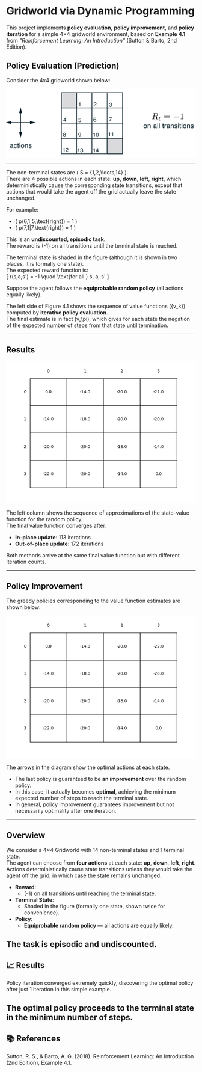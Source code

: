 # Gridworld via Dynamic Programming

This project implements **policy evaluation**, **policy improvement**, and **policy iteration** for a simple 4×4 gridworld environment, based on **Example 4.1** from *"Reinforcement Learning: An Introduction"* (Sutton & Barto, 2nd Edition).

## Policy Evaluation (Prediction)

Consider the 4x4 gridworld shown below:

![Gridworld](book_images/Example_4_1.png)

---

The non-terminal states are \( S = \{1,2,\ldots,14\} \).  
There are 4 possible actions in each state: **up**, **down**, **left**, **right**, which deterministically cause the corresponding state transitions, except that actions that would take the agent off the grid actually leave the state unchanged.

For example:
- \( p(6,1|5,\text{right}) = 1 \)
- \( p(7,1|7,\text{right}) = 1 \)

This is an **undiscounted, episodic task**.  
The reward is \(-1\) on all transitions until the terminal state is reached.

The terminal state is shaded in the figure (although it is shown in two places, it is formally one state).  
The expected reward function is:  
\[
r(s,a,s') = -1 \quad \text{for all } s, a, s'
\]

Suppose the agent follows the **equiprobable random policy** (all actions equally likely).

The left side of Figure 4.1 shows the sequence of value functions \(\{v_k\}\) computed by **iterative policy evaluation**.  
The final estimate is in fact \(v_\pi\), which gives for each state the negation of the expected number of steps from that state until termination.

---

## Results

![Policy Evaluation](generated_images/figure_4_1_in_place.png)

The left column shows the sequence of approximations of the state-value function for the random policy.  
The final value function converges after:
- **In-place update**: 113 iterations
- **Out-of-place update**: 172 iterations

Both methods arrive at the same final value function but with different iteration counts.

---

## Policy Improvement

The greedy policies corresponding to the value function estimates are shown below:

![Policy Improvement](generated_images/figure_4_1_out_place.png)

The arrows in the diagram show the optimal actions at each state.

- The last policy is guaranteed to be **an improvement** over the random policy.
- In this case, it actually becomes **optimal**, achieving the minimum expected number of steps to reach the terminal state.
- In general, policy improvement guarantees improvement but not necessarily optimality after one iteration.

---

## Overwiew

We consider a 4×4 Gridworld with 14 non-terminal states and 1 terminal state.  
The agent can choose from **four actions** at each state: **up**, **down**, **left**, **right**.  
Actions deterministically cause state transitions unless they would take the agent off the grid, in which case the state remains unchanged.

- **Reward**:  
  - \(-1\) on all transitions until reaching the terminal state.
- **Terminal State**:  
  - Shaded in the figure (formally one state, shown twice for convenience).
- **Policy**:  
  - **Equiprobable random policy** — all actions are equally likely.

The task is **episodic** and **undiscounted**.
---
## 📈 Results
Policy iteration converged extremely quickly, discovering the optimal policy after just 1 iteration in this simple example.

The optimal policy proceeds to the terminal state in the minimum number of steps.
---
## 📚 References
Sutton, R. S., & Barto, A. G. (2018). Reinforcement Learning: An Introduction (2nd Edition), Example 4.1.


